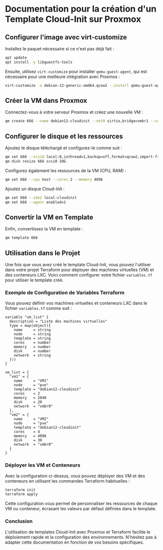 # Documentation pour la création d'un Template Cloud-Init sur Proxmox

## Configurer l'image avec virt-customize

Installez le paquet nécessaire si ce n'est pas déjà fait :

```bash
apt update
apt install -y libguestfs-tools
```

Ensuite, utilisez `virt-customize` pour installer `qemu-guest-agent`, qui est nécessaire pour une meilleure intégration avec Proxmox :

```bash
virt-customize -a debian-12-generic-amd64.qcow2 --install qemu-guest-agent
```

## Créer la VM dans Proxmox

Connectez-vous à votre serveur Proxmox et créez une nouvelle VM :

```bash
qm create 666 --name debian12-cloudinit --net0 virtio,bridge=vmbr1 --scsihw virtio-scsi-single
```

## Configurer le disque et les ressources

Ajoutez le disque téléchargé et configurez-le comme suit :

```bash
qm set 666 --scsi0 local:0,iothread=1,backup=off,format=qcow2,import-from=/root/debian-12-generic-amd64.qcow2
qm disk resize 666 scsi0 20G
```

Configurez également les ressources de la VM (CPU, RAM) :

```bash
qm set 666 --cpu host --cores 2 --memory 4096
```

Ajoutez un disque Cloud-Init :

```bash
qm set 666 --ide2 local:cloudinit
qm set 666 --agent enabled=1
```

## Convertir la VM en Template

Enfin, convertissez la VM en template :

```bash
qm template 666
```

## Utilisation dans le Projet

Une fois que vous avez créé le template Cloud-Init, vous pouvez l'utiliser dans votre projet Terraform pour déployer des machines virtuelles (VM) et des conteneurs LXC. Voici comment configurer votre fichier `variables.tf` pour utiliser le template créé.

### Exemple de Configuration de Variables Terraform

Vous pouvez définir vos machines virtuelles et conteneurs LXC dans le fichier `variables.tf` comme suit :

```hcl
variable "vm_list" {
  description = "Liste des machines virtuelles"
  type = map(object({
    name     = string
    node     = string
    template = string
    cores    = number
    memory   = number
    disk     = number
    network  = string
  }))
}

vm_list = {
  "vm1" = {
    name     = "VM1"
    node     = "pve"
    template = "debian12-cloudinit"
    cores    = 2
    memory   = 2048
    disk     = 20
    network  = "vmbr0"
  },
  "vm2" = {
    name     = "VM2"
    node     = "pve"
    template = "debian12-cloudinit"
    cores    = 4
    memory   = 4096
    disk     = 30
    network  = "vmbr0"
  }
}
```

### Déployer les VM et Conteneurs

Avec la configuration ci-dessus, vous pouvez déployer des VM et des conteneurs en utilisant les commandes Terraform habituelles :

```bash
terraform init
terraform apply
```

Cette configuration vous permet de personnaliser les ressources de chaque VM ou conteneur, écrasant les valeurs par défaut définies dans le template.

### Conclusion

L'utilisation de templates Cloud-Init avec Proxmox et Terraform facilite le déploiement rapide et la configuration des environnements. N'hésitez pas à adapter cette documentation en fonction de vos besoins spécifiques.
